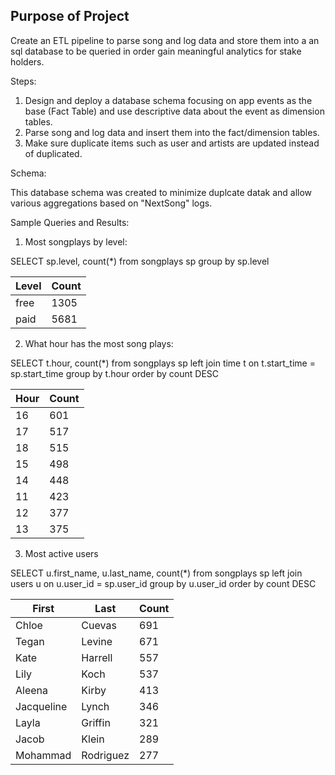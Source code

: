 Purpose of Project
------------------

Create an ETL pipeline to parse song and log data and store them into a an sql database to be queried in order gain meaningful analytics for stake holders.

Steps:

1. Design and deploy a database schema focusing on app events as the base (Fact Table) and use descriptive data about the event as dimension tables.
2. Parse song and log data and insert them into the fact/dimension tables.
3. Make sure duplicate items such as user and artists are updated instead of duplicated.

Schema:

This database schema was created to minimize duplcate datak and allow various aggregations based on "NextSong" logs.


Sample Queries and Results:

1. Most songplays by level:

SELECT sp.level, count(*) from songplays sp group by sp.level

| Level | Count |
| ----- | ----- |
| free  | 1305  |
| paid  | 5681  |


2. What hour has the most song plays:

SELECT t.hour, count(*) from songplays sp
left join time t on
t.start_time = sp.start_time
group by t.hour
order by count DESC

| Hour |  Count |
|------|--------|
| 16   | 601    |
| 17   | 517    |
| 18   | 515    |
| 15   | 498    |
| 14   | 448    |
| 11   | 423    |
| 12   | 377    |
| 13   | 375    |


3. Most active users

SELECT u.first_name, u.last_name, count(*) from songplays sp 
left join users u on
u.user_id = sp.user_id
group by u.user_id
order by count DESC

| First      |  Last     |  Count |
|------------|-----------|--------|
| Chloe      | Cuevas    | 691    |
| Tegan      | Levine    | 671    |
| Kate       | Harrell   | 557    |
| Lily       | Koch      | 537    |
| Aleena     | Kirby     | 413    |
| Jacqueline | Lynch     | 346    |
| Layla      | Griffin   | 321    |
| Jacob      | Klein     | 289    |
| Mohammad   | Rodriguez | 277    |



